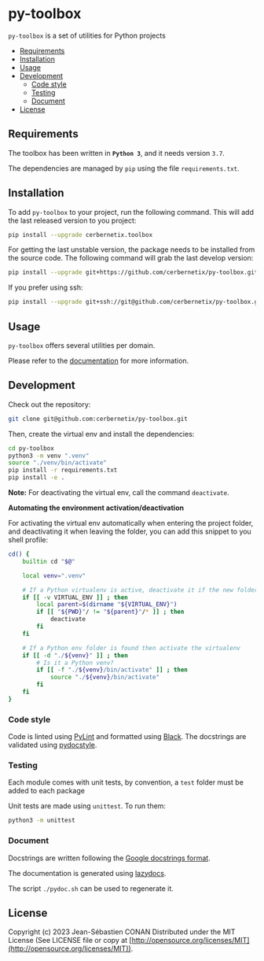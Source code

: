 # py-toolbox

`py-toolbox` is a set of utilities for Python projects

<!-- vscode-markdown-toc -->

-   [Requirements](#Requirements)
-   [Installation](#Installation)
-   [Usage](#Usage)
-   [Development](#Development)
    -   [Code style](#Codestyle)
    -   [Testing](#Testing)
    -   [Document](#Document)
-   [License](#License)

<!-- vscode-markdown-toc-config
	numbering=false
	autoSave=true
	/vscode-markdown-toc-config -->
<!-- /vscode-markdown-toc -->

## <a name='Requirements'></a>Requirements

The toolbox has been written in **`Python 3`**, and it needs version `3.7`.

The dependencies are managed by `pip` using the file `requirements.txt`.

## <a name='Installation'></a>Installation

To add `py-toolbox` to your project, run the following command. This will add the last released version to you project:

```sh
pip install --upgrade cerbernetix.toolbox
```

For getting the last unstable version, the package needs to be installed from the source code. The following command will grab the last develop version:

```sh
pip install --upgrade git+https://github.com/cerbernetix/py-toolbox.git@develop
```

If you prefer using ssh:

```sh
pip install --upgrade git+ssh://git@github.com/cerbernetix/py-toolbox.git@develop
```

## <a name='Usage'></a>Usage

`py-toolbox` offers several utilities per domain.

Please refer to the [documentation](https://github.com/cerbernetix/py-toolbox/blob/main/docs/README.md) for more information.

## <a name='Development'></a>Development

Check out the repository:

```sh
git clone git@github.com:cerbernetix/py-toolbox.git
```

Then, create the virtual env and install the dependencies:

```sh
cd py-toolbox
python3 -m venv ".venv"
source "./venv/bin/activate"
pip install -r requirements.txt
pip install -e .
```

**Note:** For deactivating the virtual env, call the command `deactivate`.

**Automating the environment activation/deactivation**

For activating the virtual env automatically when entering the project folder, and deactivating it when leaving the folder, you can add this snippet to you shell profile:

```sh
cd() {
    builtin cd "$@"

    local venv=".venv"

    # If a Python virtualenv is active, deactivate it if the new folder is outside
    if [[ -v VIRTUAL_ENV ]] ; then
        local parent=$(dirname "${VIRTUAL_ENV}")
        if [[ "${PWD}"/ != "${parent}"/* ]] ; then
            deactivate
        fi
    fi

    # If a Python env folder is found then activate the virtualenv
    if [[ -d "./${venv}" ]] ; then
        # Is it a Python venv?
        if [[ -f "./${venv}/bin/activate" ]] ; then
            source "./${venv}/bin/activate"
        fi
    fi
}
```

### <a name='Codestyle'></a>Code style

Code is linted using [PyLint](https://pylint.org/) and formatted using [Black](https://github.com/psf/black). The docstrings are validated using [pydocstyle](https://github.com/PyCQA/pydocstyle).

### <a name='Testing'></a>Testing

Each module comes with unit tests, by convention, a `test` folder must be added to each package

Unit tests are made using `unittest`. To run them:

```sh
python3 -m unittest
```

### <a name='Document'></a>Document

Docstrings are written following the [Google docstrings format](https://github.com/google/styleguide/blob/gh-pages/pyguide.md#38-comments-and-docstrings).

The documentation is generated using [lazydocs](https://github.com/ml-tooling/lazydocs).

The script `./pydoc.sh` can be used to regenerate it.

## <a name='License'></a>License

Copyright (c) 2023 Jean-Sébastien CONAN
Distributed under the MIT License (See LICENSE file or copy at [http://opensource.org/licenses/MIT](http://opensource.org/licenses/MIT)).
